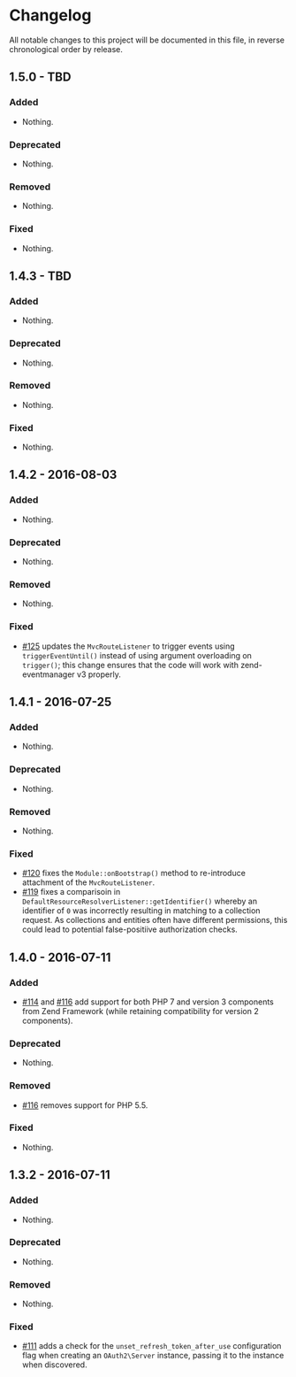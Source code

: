 # Changelog

All notable changes to this project will be documented in this file, in reverse chronological order by release.

## 1.5.0 - TBD

### Added

- Nothing.

### Deprecated

- Nothing.

### Removed

- Nothing.

### Fixed

- Nothing.

## 1.4.3 - TBD

### Added

- Nothing.

### Deprecated

- Nothing.

### Removed

- Nothing.

### Fixed

- Nothing.

## 1.4.2 - 2016-08-03

### Added

- Nothing.

### Deprecated

- Nothing.

### Removed

- Nothing.

### Fixed

- [#125](https://github.com/zfcampus/zf-mvc-auth/pull/125) updates the
  `MvcRouteListener` to trigger events using `triggerEventUntil()` instead
  of using argument overloading on `trigger()`; this change ensures that the
  code will work with zend-eventmanager v3 properly.

## 1.4.1 - 2016-07-25

### Added

- Nothing.

### Deprecated

- Nothing.

### Removed

- Nothing.

### Fixed

- [#120](https://github.com/zfcampus/zf-mvc-auth/pull/120) fixes the
  `Module::onBootstrap()` method to re-introduce attachment of the
  `MvcRouteListener`.
- [#119](https://github.com/zfcampus/zf-mvc-auth/pull/119) fixes a comparisoin
  in `DefaultResourceResolverListener::getIdentifier()` whereby an identifier of
  `0` was incorrectly resulting in matching to a collection request. As
  collections and entities often have different permissions, this could lead to
  potential false-positiive authorization checks.

## 1.4.0 - 2016-07-11

### Added

- [#114](https://github.com/zfcampus/zf-mvc-auth/pull/114) and
  [#116](https://github.com/zfcampus/zf-mvc-auth/pull/116) add support for both
  PHP 7 and version 3 components from Zend Framework (while retaining
  compatibility for version 2 components).

### Deprecated

- Nothing.

### Removed

- [#116](https://github.com/zfcampus/zf-mvc-auth/pull/116) removes support for
  PHP 5.5.

### Fixed

- Nothing.

## 1.3.2 - 2016-07-11

### Added

- Nothing.

### Deprecated

- Nothing.

### Removed

- Nothing.

### Fixed

- [#111](https://github.com/zfcampus/zf-mvc-auth/pull/111) adds a check for the
  `unset_refresh_token_after_use` configuration flag when creating an
  `OAuth2\Server` instance, passing it to the instance when discovered.
